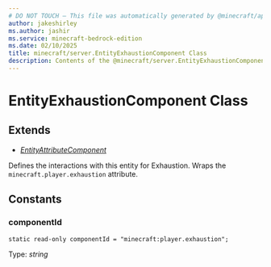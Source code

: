 ```yaml
---
# DO NOT TOUCH — This file was automatically generated by @minecraft/api-docs-generator, to report problems file an issue at https://github.com/Mojang/minecraft-scripting-libraries
author: jakeshirley
ms.author: jashir
ms.service: minecraft-bedrock-edition
ms.date: 02/10/2025
title: minecraft/server.EntityExhaustionComponent Class
description: Contents of the @minecraft/server.EntityExhaustionComponent class.
---
```

# EntityExhaustionComponent Class

## Extends
- [*EntityAttributeComponent*](EntityAttributeComponent.md)

Defines the interactions with this entity for Exhaustion. Wraps the `minecraft.player.exhaustion` attribute.

## Constants

### **componentId**
`static read-only componentId = "minecraft:player.exhaustion";`

Type: *string*
